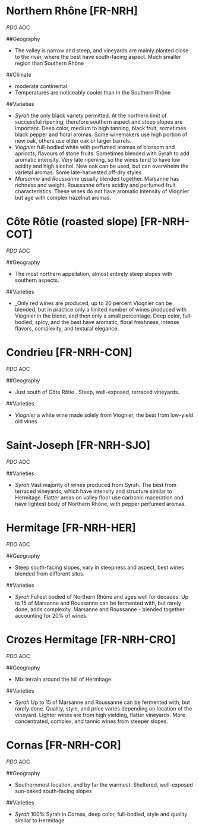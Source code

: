 # Northern Rhône [FR-NRH]

_PDO_  AOC

##Geography
 - The valley is narrow and steep, and vineyards are mainly planted close to the river, where the best have south-facing aspect. Much smaller region than Southern Rhône

##Climate
 - moderate continental
 - Temperatures are noticeably cooler than in the Southern Rhône

##Varieties

- _Syrah_ the only black variety permitted. At the northern limit of successful ripening, therefore southern aspect and steep slopes are important. Deep color, medium to high tanning, black fruit, sometimes black pepper and floral aromas. Some winemakers use high portion of new oak, others use older oak or larger barrels. 
- _Viognier_ full-bodied white with perfumed aromas of blossom and apricots, flavours of stone fruits.  Sometimes blended with Syrah to add aromatic intensity. Very late ripening, so the wines tend to have low acidity and high alcohol. New oak can be used, but can overwhelm the varietal aromas. Some late-harvested off-dry styles.
- _Marsanne_ and _Roussanne_  usually blended together.  Marsanne has richness and weight, Roussanne offers acidity and perfumed fruit characteristics. These wines do not have aromatic intensity of Viognier but age with complex hazelnut aromas.




# Côte Rôtie (roasted slope) [FR-NRH-COT]

_PDO_  AOC

##Geography
 - The most northern appellation, almost entirely steep slopes with southern aspects. 


##Varieties

- _Only red wines are produced, up to 20 percent Viognier can be blended, but in practice only a limited number of wines produced with Viognier in the blend, and then only a small percentage.  Deep color, full-bodied, spicy, and the best have aromatic, floral freshness, intense flavors, complexity, and textural elegance.




#  Condrieu [FR-NRH-CON]

_PDO_  AOC

##Geography
 - Just south of  Côte Rôtie . Steep, well-exposed, terraced vineyards. 


##Varieties

- _Viognier_  a white wine made solely from Viognier, the best from low-yield old vines.


#  Saint-Joseph [FR-NRH-SJO]

_PDO_  AOC


##Varieties

- _Syrah_ Vast majority of wines produced from Syrah. The best from terraced vineyards, which have intensity and structure similar to Hermitage. Flatter areas on valley floor use carbonic maceration and have lightest body of Northern Rhône, with pepper perfumed aromas.



#  Hermitage [FR-NRH-HER]

_PDO_  AOC

##Geography
 - Steep south-facing slopes, vary in steepness and aspect, best wines blended from different sites. 


##Varieties

- _Syrah_ Fullest bodied of Northern Rhône and ages well for decades. Up to 15 of Marsanne and Roussanne can be fermented with, but rarely done, adds complexity.
Marsanne and Roussanne - blended together accounting for 20% of wines.



# Crozes Hermitage [FR-NRH-CRO]

_PDO_  AOC

##Geography
 - Mix terrain around the hill of Hermitage.


##Varieties

- _Syrah_ Up to 15 of Marsanne and Roussanne can be fermented with, but rarely done. Quality, style, and price varies depending on location of the vineyard.  Lighter wines are from high yielding, flatter vineyards. More concentrated, complex, and tannic wines from steeper slopes. 



# Cornas [FR-NRH-COR]

_PDO_  AOC

##Geography
 - Southernmost location, and by far the warmest. Sheltered, well-exposed sun-baked south-facing slopes 


##Varieties

- _Syrah_ 100% Syrah in Cornas, deep color, full-bodied, style and quality similar to Hermitage



